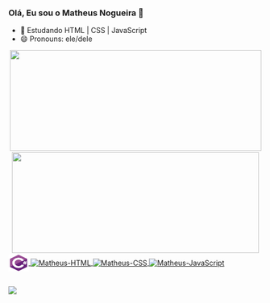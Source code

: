 ### Olá, Eu sou o Matheus Nogueira 👋

- 🌱 Estudando HTML | CSS | JavaScript
- 😄 Pronouns: ele/dele 

<div align="center">
  <a href="https://github.com/matheusgarcia06">
  <img height="200em" width="499" src="https://github-readme-stats.vercel.app/api?username=matheusgarcia06&show_icons=true&theme=dark&include_all_commits=true&count_private=true"/>
  <img height="200em" width="490" src="https://github-readme-stats.vercel.app/api/top-langs/?username=matheusgarcia06&layout=compact&langs_count=7&theme=dark"/>
</div>
  
</div>
  <img align="center" alt="Matheus-Csharp" height="33" width="40" src="https://raw.githubusercontent.com/devicons/devicon/master/icons/csharp/csharp-original.svg"/>
  <img align="center" alt="Matheus-HTML" height="40" width="40" src="https://cdn.jsdelivr.net/gh/devicons/devicon/icons/html5/html5-original-wordmark.svg"/>
  <img align="center" alt="Matheus-CSS" height="40" width="40" src="https://cdn.jsdelivr.net/gh/devicons/devicon/icons/css3/css3-original-wordmark.svg"/>
  <img align="center" alt="Matheus-JavaScript" height="29" width="40" src="https://cdn.jsdelivr.net/gh/devicons/devicon/icons/javascript/javascript-original.svg"/>
</div>

##

<div> 
  <a href="https://www.linkedin.com/in/matheusgarcianogueira/" target="_blank"><img src="https://img.shields.io/badge/-LinkedIn-%230077B5?style=for-the-badge&logo=linkedin&logoColor=white" target="_blank"></a>
</div>


